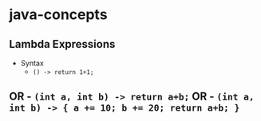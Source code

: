 # java-concepts

## Lambda Expressions
  - Syntax
    - `() -> return 1+1;`
  
  OR
    - `(int a, int b) -> return a+b;`
  OR
    - `(int a, int b) -> {
    a += 10;
    b += 20;
    return a+b;
  }`
  - 
